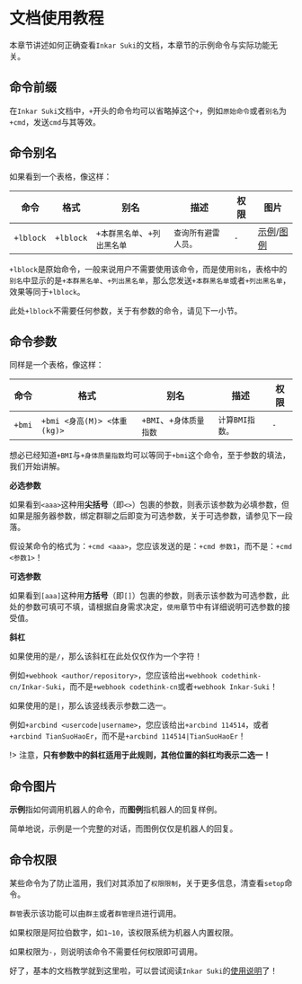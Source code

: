 # 文档使用教程

本章节讲述如何正确查看`Inkar Suki`的文档，本章节的示例命令与实际功能无关。

## 命令前缀

在`Inkar Suki`文档中，`+`开头的命令均可以省略掉这个`+`，例如`原始命令`或者`别名`为`+cmd`，发送`cmd`与其等效。

## 命令别名

如果看到一个表格，像这样：

|命令|格式|别名|描述|权限|图片|
|-----|-----|-----|-----|-----|-----|
|`+lblock`|`+lblock`|`+本群黑名单`、`+列出黑名单`|`查询所有避雷人员。`|`-`|[示例](https://inkar-suki.codethink.cn/Inkar-Suki-Docs/img/examples/blacklist_lblock.png)/[图例](https://inkar-suki.codethink.cn/Inkar-Suki-Docs/img/examples/blacklist_lblock_response.jpg)|

`+lblock`是原始命令，一般来说用户不需要使用该命令，而是使用`别名`，表格中的`别名`中显示的是`+本群黑名单`、`+列出黑名单`，那么您发送`+本群黑名单`或者`+列出黑名单`，效果等同于`+lblock`。

此处`+lblock`不需要任何参数，关于有参数的命令，请见下一小节。

## 命令参数

同样是一个表格，像这样：

|命令|格式|别名|描述|权限|
|-----|-----|-----|-----|-----|
|`+bmi`|`+bmi <身高(M)> <体重(kg)>`|`+BMI`、`+身体质量指数`|`计算BMI指数。`|`-`|

想必已经知道`+BMI`与`+身体质量指数`均可以等同于`+bmi`这个命令，至于参数的填法，我们开始讲解。

**必选参数**

如果看到`<aaa>`这种用**尖括号**（即`<>`）包裹的参数，则表示该参数为必填参数，但如果是服务器参数，绑定群聊之后即变为可选参数，关于可选参数，请参见下一段落。

假设某命令的格式为：`+cmd <aaa>`，您应该发送的是：`+cmd 参数1`，而不是：`+cmd <参数1>`！

**可选参数**

如果看到`[aaa]`这种用**方括号**（即`[]`）包裹的参数，则表示该参数为可选参数，此处的参数可填可不填，请根据自身需求决定，`使用`章节中有详细说明可选参数的接受值。

**斜杠**

如果使用的是`/`，那么该斜杠在此处仅仅作为一个字符！

例如`+webhook <author/repository>`，您应该给出`+webhook codethink-cn/Inkar-Suki`，而不是`+webhook codethink-cn`或者`+webhook Inkar-Suki`！

如果使用的是`|`，那么该竖线表示参数二选一。

例如`+arcbind <usercode|username>`，您应该给出`+arcbind 114514`，或者`+arcbind TianSuoHaoEr`，而不是`+arcbind 114514|TianSuoHaoEr`！

!> 注意，**只有参数中的斜杠适用于此规则，其他位置的斜杠均表示二选一！**

## 命令图片

**示例**指如何调用机器人的命令，而**图例**指机器人的回复样例。

简单地说，示例是一个完整的对话，而图例仅仅是机器人的回复。

## 命令权限

某些命令为了防止滥用，我们对其添加了`权限限制`，关于更多信息，清查看`setop`命令。

`群管`表示该功能可以由`群主`或者`群管理员`进行调用。

如果权限是阿拉伯数字，如`1~10`，该权限系统为机器人内置权限。

如果权限为`-`，则说明该命令不需要任何权限即可调用。

好了，基本的文档教学就到这里啦，可以尝试阅读`Inkar Suki`的[使用说明](/usage)了！